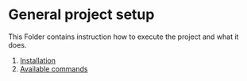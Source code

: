 # General project setup
This Folder contains instruction how to execute the project and what it does.

1. [Installation](./02_installation.md)
2. [Available commands](./03_commands.md)